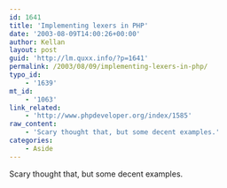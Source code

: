 ```yaml
---
id: 1641
title: 'Implementing lexers in PHP'
date: '2003-08-09T14:00:26+00:00'
author: Kellan
layout: post
guid: 'http://lm.quxx.info/?p=1641'
permalink: /2003/08/09/implementing-lexers-in-php/
typo_id:
    - '1639'
mt_id:
    - '1063'
link_related:
    - 'http://www.phpdeveloper.org/index/1585'
raw_content:
    - 'Scary thought that, but some decent examples.'
categories:
    - Aside
---
```


Scary thought that, but some decent examples.